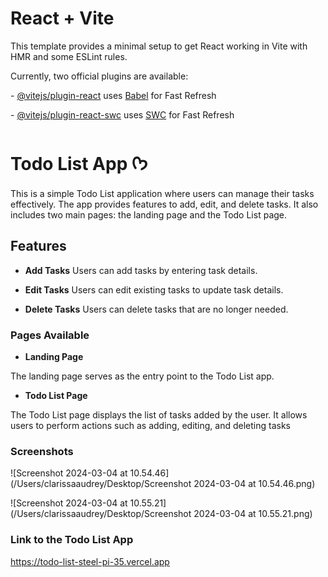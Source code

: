# React + Vite

This template provides a minimal setup to get React working in Vite with HMR and some ESLint rules.

Currently, two official plugins are available:

\- [@vitejs/plugin-react](https://github.com/vitejs/vite-plugin-react/blob/main/packages/plugin-react/README.md) uses [Babel](https://babeljs.io/) for Fast Refresh

\- [@vitejs/plugin-react-swc](https://github.com/vitejs/vite-plugin-react-swc) uses [SWC](https://swc.rs/) for Fast Refresh



# Todo List App ᡣ𐭩

This is a simple Todo List application where users can manage their tasks effectively. The app provides features to add, edit, and delete tasks. It also includes two main pages: the landing page and the Todo List page.



## Features

- **Add Tasks**
  Users can add tasks by entering task details.

- **Edit Tasks**
  Users can edit existing tasks to update task details.

- **Delete Tasks**
  Users can delete tasks that are no longer needed.



### Pages Available

- **Landing Page**

The landing page serves as the entry point to the Todo List app. 

- **Todo List Page**

The Todo List page displays the list of tasks added by the user. It allows users to perform actions such as adding, editing, and deleting tasks



### Screenshots

![Screenshot 2024-03-04 at 10.54.46](/Users/clarissaaudrey/Desktop/Screenshot 2024-03-04 at 10.54.46.png)

![Screenshot 2024-03-04 at 10.55.21](/Users/clarissaaudrey/Desktop/Screenshot 2024-03-04 at 10.55.21.png)



### **Link to the Todo List App**

https://todo-list-steel-pi-35.vercel.app